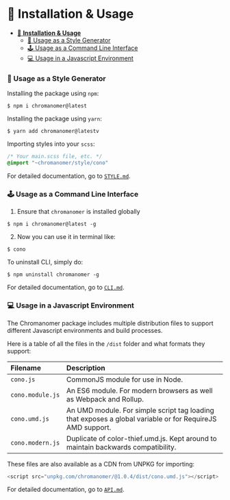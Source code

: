 # 🚸 **Installation & Usage**

- [🚸 **Installation & Usage**](#-installation--usage)
    - [💄 Usage as a Style Generator](#-usage-as-a-style-generator)
    - [🕹️ Usage as a Command Line Interface](#%EF%B8%8F-usage-as-a-command-line-interface)
    - [💻 Usage in a Javascript Environment](#-usage-in-a-javascript-environment)

### 💄 Usage as a Style Generator
Installing the package using `npm`:
```shell
$ npm i chromanomer@latest
```
Installing the package using `yarn`:
```shell
$ yarn add chromanomer@latestv
```
Importing styles into your `scss`:
```scss
/* Your main.scss file, etc. */
@import "~chromanomer/style/cono"
```
For detailed documentation, go to [`STYLE.md`](./STYLE.md).
### 🕹️ Usage as a Command Line Interface
1. Ensure that `chromanomer` is installed globally
```shell
$ npm i chromanomer@latest -g
```
2. Now you can use it in terminal like:
```shell
$ cono
```
To uninstall CLI, simply do:
```shell
$ npm uninstall chromanomer -g
```
For detailed documentation, go to [`CLI.md`](./CLI.md).
### 💻 Usage in a Javascript Environment

The Chromanomer package includes multiple distribution files to support different Javascript environments and build processes. 

Here is a table of all the files in the `/dist` folder and what formats they support:

| Filename | Description |
|:--|:--|
| `cono.js` | CommonJS module for use in Node. |
| `cono.module.js` | An ES6 module. For modern browsers as well as Webpack and Rollup. |
| `cono.umd.js` | An UMD module. For simple script tag loading that exposes a global variable or for RequireJS AMD support. |
| `cono.modern.js` | Duplicate of color-thief.umd.js. Kept around to maintain backwards compatibility. |

These files are also available as a CDN from UNPKG for importing:
```js
<script src="unpkg.com/chromanomer/@1.0.4/dist/cono.umd.js"></script>
```
For detailed documentation, go to [`API.md`](./CLI.md).